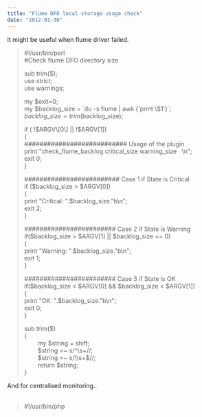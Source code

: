 ```yaml
---
title: "Flume DFO local storage usage check"
date: "2012-01-30"
---
```


It might be useful when flume driver failed.  

> #!/usr/bin/perl  
> #Check flume DFO directory size  
>   
> sub trim($);  
> use strict;  
> use warnings;  
>   
> my $exit=0;  
> my $backlog\_size = \`du -s flume | awk {'print \\$1'}\`;  
> $backlog\_size = trim($backlog\_size);  
>   
> if ( !$ARGV\[0\] || !$ARGV\[1\])  
> {  
> ########################### Usage of the plugin  
> print "check\_flume\_backlog critical\_size warning\_size   \\n";  
> exit 0;  
> }  
>   
> ######################### Case 1 if State is Critical  
> if ($backlog\_size > $ARGV\[0\])  
> {  
> print "Critical: ".$backlog\_size."b\\n";  
> exit 2;  
> }  
>   
> ######################## Case 2 if State is Warning  
> if($backlog\_size > $ARGV\[1\] || $backlog\_size == 0)  
> {  
> print "Warning: ".$backlog\_size."b\\n";  
> exit 1;  
> }  
>   
> ######################## Case 3 if State is OK  
> if($backlog\_size < $ARGV\[0\] && $backlog\_size < $ARGV\[1\])  
> {  
> print "OK: ".$backlog\_size."b\\n";  
> exit 0;  
> }  
>   
> sub trim($)  
> {  
>         my $string = shift;  
>         $string =~ s/^\\s+//;  
>         $string =~ s/\\s+$//;  
>         return $string;  
> }

  
  
And for centralised monitoring..  
   

> #!/usr/bin/php  
> <?php  
> //Check flume DFO directory size from all collection servers  
>   
> // default warning 500MB  
> if(!isset($argv\[1\])) $warning = "5000000000";  
> else $warning = $argv\[1\];  
> // default critical 1GB  
> if(!isset($argv\[2\])) $critical = "10000000000";  
> else $critical = $argv\[2\];  
>   
> $servers = array();  
> $results = "";  
> $total = 0;  
> $ok = 0;  
> $warning\_list = "";  
> $critical\_list = "";  
>   
> //-snip-  get server lists from nagios  
>   
> foreach($servers as $server)  
> {  
>         //echo $server."\\n";  
>         $cmd = "check\_nrpe -H $server -c check\_flume\_backlog -a '$critical $warning'";  
>         $result = "\[".$server."\] ".exec($cmd)."\\n";  
>   
>         $total++;  
>         if(preg\_match("/OK/",$result)) $ok++;  
>         else if(preg\_match("/Warning/",$result)) $warning\_list.=$server.",";  
>         else if(preg\_match("/Critical/",$result)) $critical\_list.=$server.",";  
>   
>         $results.=$result;  
> }  
>   
> if(!empty($critical\_list)) $notification = "CRITICAL: ".$critical\_list;  
> else if(!empty($warning\_list))  $notification = "WARNING: ".$warning\_list;  
> else $notification = "OK: ".$ok."/".$total;  
>   
> echo $notification."\\n".$results;  
>   
> ?>
